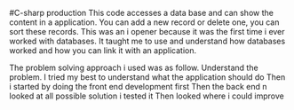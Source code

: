 #C-sharp production
This code accesses a  data base and can show the content in a application. You can add a new record or delete one, you can sort these records. 
This was an i opener because it was the first time i ever worked with databases. It taught me to use and understand how databases worked and how you can link it with an application.

The problem solving approach i used was as follow.
Understand the problem. I tried my best to understand what the application should do
Then i started by doing the front end development first
Then the back end 
n looked at all possible solution
i tested it 
Then looked where i could improve 